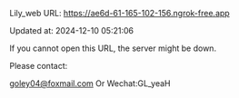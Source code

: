 Lily_web URL: https://ae6d-61-165-102-156.ngrok-free.app

Updated at: 2024-12-10 05:21:06

If you cannot open this URL, the server might be down.

Please contact: 

goley04@foxmail.com Or Wechat:GL_yeaH